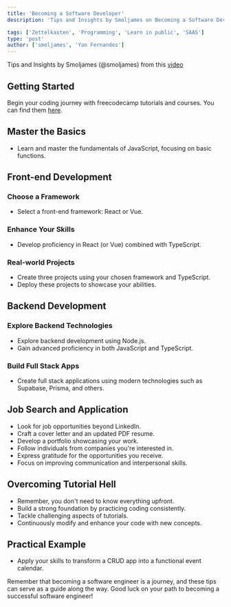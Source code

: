 ```yaml
---
title: 'Becoming a Software Developer'
description: 'Tips and Insights by Smoljames on Becoming a Software Developer'

tags: ['Zettelkasten', 'Programming', 'Learn in public', 'SAAS']
type: 'post'
author: ['smoljames', 'Yan Fernandes']
---
```


Tips and Insights by Smoljames (@smoljames) from this [video](https://www.youtube.com/watch?v=nP0-oYGiqts&t=1862s)

## Getting Started

Begin your coding journey with freecodecamp tutorials and courses. You can find them
[here](https://www.freecodecamp.org/learn).

## Master the Basics

- Learn and master the fundamentals of JavaScript, focusing on basic functions.

## Front-end Development

### Choose a Framework

- Select a front-end framework: React or Vue.

### Enhance Your Skills

- Develop proficiency in React (or Vue) combined with TypeScript.

### Real-world Projects

- Create three projects using your chosen framework and TypeScript.
- Deploy these projects to showcase your abilities.

## Backend Development

### Explore Backend Technologies

- Explore backend development using Node.js.
- Gain advanced proficiency in both JavaScript and TypeScript.

### Build Full Stack Apps

- Create full stack applications using modern technologies such as Supabase, Prisma, and others.

## Job Search and Application

- Look for job opportunities beyond LinkedIn.
- Craft a cover letter and an updated PDF resume.
- Develop a portfolio showcasing your work.
- Follow individuals from companies you're interested in.
- Express gratitude for the opportunities you receive.
- Focus on improving communication and interpersonal skills.

## Overcoming Tutorial Hell

- Remember, you don't need to know everything upfront.
- Build a strong foundation by practicing coding consistently.
- Tackle challenging aspects of tutorials.
- Continuously modify and enhance your code with new concepts.

## Practical Example

- Apply your skills to transform a CRUD app into a functional event calendar.

Remember that becoming a software engineer is a journey, and these tips can serve as a guide along the way. Good luck on
your path to becoming a successful software engineer!
